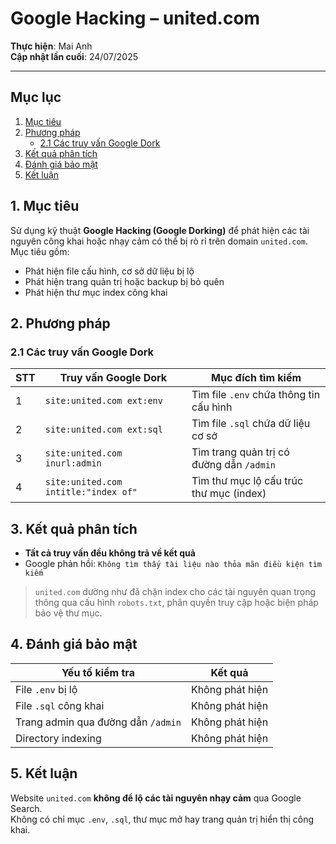 # Google Hacking – united.com

**Thực hiện**: Mai Anh  
**Cập nhật lần cuối**: 24/07/2025

---

## Mục lục

1. [Mục tiêu](#1-mục-tiêu)  
2. [Phương pháp](#2-phương-pháp)  
    - [2.1 Các truy vấn Google Dork](#21-các-truy-vấn-google-dork)  
3. [Kết quả phân tích](#3-kết-quả-phân-tích)  
4. [Đánh giá bảo mật](#4-đánh-giá-bảo-mật)  
5. [Kết luận](#5-kết-luận)


## 1. Mục tiêu

Sử dụng kỹ thuật **Google Hacking (Google Dorking)** để phát hiện các tài nguyên công khai hoặc nhạy cảm có thể bị rò rỉ trên domain `united.com`.  
Mục tiêu gồm:

- Phát hiện file cấu hình, cơ sở dữ liệu bị lộ
- Phát hiện trang quản trị hoặc backup bị bỏ quên
- Phát hiện thư mục index công khai


## 2. Phương pháp

### 2.1 Các truy vấn Google Dork

| STT | Truy vấn Google Dork                 | Mục đích tìm kiếm                              |
|-----|--------------------------------------|------------------------------------------------|
| 1   | `site:united.com ext:env`           | Tìm file `.env` chứa thông tin cấu hình        |
| 2   | `site:united.com ext:sql`           | Tìm file `.sql` chứa dữ liệu cơ sở             |
| 3   | `site:united.com inurl:admin`       | Tìm trang quản trị có đường dẫn `/admin`       |
| 4   | `site:united.com intitle:"index of"`| Tìm thư mục lộ cấu trúc thư mục (index)         |


## 3. Kết quả phân tích

- **Tất cả truy vấn đều không trả về kết quả**
- Google phản hồi: `Không tìm thấy tài liệu nào thỏa mãn điều kiện tìm kiếm`

> `united.com` dường như đã chặn index cho các tài nguyên quan trọng thông qua cấu hình `robots.txt`, phân quyền truy cập hoặc biện pháp bảo vệ thư mục.


## 4. Đánh giá bảo mật

| Yếu tố kiểm tra                        | Kết quả           |
|----------------------------------------|--------------------|
| File `.env` bị lộ                      | Không phát hiện    |
| File `.sql` công khai                  | Không phát hiện    |
| Trang admin qua đường dẫn `/admin`    | Không phát hiện    |
| Directory indexing                     | Không phát hiện    |


## 5. Kết luận

Website `united.com` **không để lộ các tài nguyên nhạy cảm** qua Google Search.  
Không có chỉ mục `.env`, `.sql`, thư mục mở hay trang quản trị hiển thị công khai.

